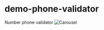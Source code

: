# demo-phone-validator
Number phone validator
![Carousel](../cbeff89c0d19d90e1159c684294e84e314a07c31/phone-v.png)
								      
